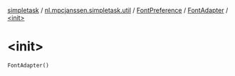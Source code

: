 [simpletask](../../../index.md) / [nl.mpcjanssen.simpletask.util](../../index.md) / [FontPreference](../index.md) / [FontAdapter](index.md) / [&lt;init&gt;](.)

# &lt;init&gt;

`FontAdapter()`